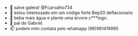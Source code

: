 - 👋 salve galera! @Fcarvalho734
- 👀 estou interessado em um código forte Bep20 deflacionario
- 🌱 beba mais água e plante uma árvore c***logo.
- 💞️ pai do Gabriel.
- 📫 podem mim contata pelo whatsapp (98)981419985

<!---
Fcarvalho734/Fcarvalho734 is a ✨ special ✨ repository because its `README.md` (this file) appears on your GitHub profile.
You can click the Preview link to take a look at your changes.
--->
